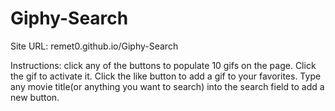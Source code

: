 # Giphy-Search

Site URL: remet0.github.io/Giphy-Search

Instructions: click any of the buttons to populate 10 gifs on the page. Click the gif to activate it. Click the like button to add a gif to your favorites. Type any movie title(or anything you want to search) into the search field to add a new button. 
